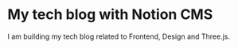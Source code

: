 # My tech blog with Notion CMS

I am building my tech blog related to Frontend, Design and Three.js.
